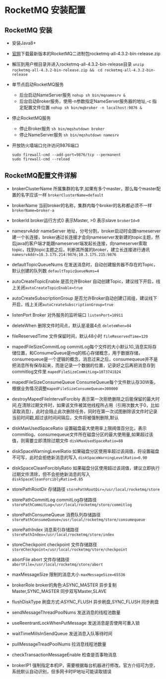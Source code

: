 # RocketMQ 安装配置

## RocketMQ 安装

- 安装Java8+
- [官网](http://rocketmq.apache.org/docs/quick-start/)下载最新版本的RocketMQ二进制包rocketmq-all-4.3.2-bin-release.zip

- 解压到用户根目录并进入rocketmq-all-4.3.2-bin-release目录 `unzip rocketmq-all-4.3.2-bin-release.zip &&　cd rocketmq-all-4.3.2-bin-release`

- 单节点启动RocketMQ服务
  - 后台启动NameServer服务 `nohup sh bin/mqnamesrv &`
  - 后台启动Broker服务，使用-n参数指定NameServer服务器的地址,-c 指定配置文件位置 `nohup sh bin/mqbroker -n localhost:9876 &`

- 停止RocketMQ服务
  - 停止Broker服务 `sh bin/mqshutdown broker`
  - 停止NameServer服务 `sh bin/mqshutdown namesrv`

- 开放防火墙端口允许访问9876端口

  ```text
  sudo firewall-cmd --add-port=9876/tcp --permanent
  sudo firewall-cmd --reload
  ```

## RocketMQ配置文件详解

- brokerClusterName 所属集群的名字,如果有多个master，那么每个master配置的名字应该一样 `brokerClusterName=default`
- brokerName 当前broker的名称，集群内每个broker的名称都必须不一样 `brokerName=broker-a`
- brokerId broker运行方式0 表示Master, >0 表示slave `brokerId=0`
- namesrvAddr nameServer 地址，分号分割，broker启动时会跟nameserver建一个长连接，broker通过长连接才会向nameserver发新建的topic主题，然后java的客户端才能跟nameserver端发起长连接，向nameserver索取topic，找到topic主题之后，判断其所属的broker，建立长连接进行通讯 `namesrvAddr=10.3.175.214:9876;10.3.175.215:9876`
- defaultTopicQueueNums 在发送消息时，自动创建服务器不存在的Topic，默认创建的队列数 `defaultTopicQueueNums=4`
- autoCreateTopicEnable 是否允许Broker 自动创建Topic，建议线下开启，线上关闭`autoCreateTopicEnable=true`

- autoCreateSubscriptionGroup 是否允许Broker自动创建订阅组，建议线下开启，线上关闭`autoCreateSubscriptionGroup=true`

- listenPort Broker 对外服务的监听端口 `listenPort=10911`

- deleteWhen 删除文件时间点，默认是凌晨4点 `deleteWhen=04`

- fileReservedTime 文件保留时间，默认48小时 `fileReservedTime=120`

- mapedFileSizeCommitLog commitLog每个文件的大小默认1G,消息实际存储位置，和ConsumeQueue是mq的核心存储概念，用于数据存储，consumequeue是一个逻辑的概念，消息过来之后，consumequeue并不是把消息所有保存起来，而是记录一个数据的位置，记录好之后再把消息存到commitlog文件里 `mapedFileSizeCommitLog=1073741824`

- mapedFileSizeConsumeQueue ConsumeQueue每个文件默认存30W条，根据业务情况调整`mapedFileSizeConsumeQueue=300000`

- destroyMapedFileIntervalForcibly 表示第一次拒绝删除之后能保留的最大时间,在清除过期文件时，如果该文件被其他线程所占用（引用次数大于0，比如读取消息），此时会阻止此次删除任务，同时在第一次试图删除该文件时记录当前时间戳,超过该时间间隔后，文件将被强制删除,默认

- diskMaxUsedSpaceRatio 设置磁盘最大使用率上限阀值百分比，表示commitlog、consumequeue文件所在磁盘分区的最大使用量,如果超过该值，则需要立即清除过期文件 `diskMaxUsedSpaceRatio=88`

- diskSpaceWarningLevelRatio 如果磁盘分区使用率超过该阔值，将设置磁盘不可写，此时会拒绝新消息的写入 `diskSpaceWarningLevelRatio=0.90`
- diskSpaceCleanForciblyRatio 如果磁盘分区使用超过该阔值，建议立即执行过期文件清除，但不会拒绝新消息的写入 `diskSpaceCleanForciblyRatio=0.85`

- storePathRootDir 存储路径 `storePathRootDir=/usr/local/rocketmq/store`

- storePathCommitLog commitLog存储路径 `storePathCommitLog=/usr/local/rocketmq/store/commitlog`

- storePathConsumeQueue  消费队列存储路径 `storePathConsumeQueue=/usr/local/rocketmq/store/consumequeue`
- storePathIndex 消息索引存储路径 `storePathIndex=/usr/local/rocketmq/store/index`

- storeCheckpoint checkpoint 文件存储路径 `storeCheckpoint=/usr/local/rocketmq/store/checkpoint`

- abortFile abort 文件存储路径 `abortFile=/usr/local/rocketmq/store/abort`

- maxMessageSize 限制的消息大小 `maxMessageSize=65536`

- brokerRole  broker的角色:ASYNC_MASTER 异步复制Master,SYNC_MASTER 同步双写Master,SLAVE
- flushDiskType 刷盘方式:ASYNC_FLUSH 异步刷盘,SYNC_FLUSH 同步刷盘
- sendMessageThreadPoolNums 发送消息的线程池数量
- useReentrantLockWhenPutMessage 发送消息是否使用可重入锁
- waitTimeMillsInSendQueue  发送消息入队等待时间
- pullMessageTreadPoolNums 拉消息线程池数量
- checkTransactionMessageEnable 检查是否事物消息
- brokerIP1 强制指定本机IP，需要根据每台机器进行修改。官方介绍可为空，系统默认自动识别，但多网卡时IP地址可能读取错误